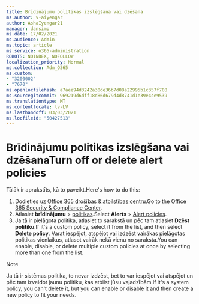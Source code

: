 ```yaml
---
title: Brīdinājumu politikas izslēgšana vai dzēšana
ms.author: v-aiyengar
author: AshaIyengar21
manager: dansimp
ms.date: 17/02/2021
ms.audience: Admin
ms.topic: article
ms.service: o365-administration
ROBOTS: NOINDEX, NOFOLLOW
localization_priority: Normal
ms.collection: Adm_O365
ms.custom:
- "3200002"
- "7670"
ms.openlocfilehash: a7aee94d3242a30de36b7d08a22995b1c357f708
ms.sourcegitcommit: 969219d6dff18d86d679d4d8741d1e39e4ce9539
ms.translationtype: MT
ms.contentlocale: lv-LV
ms.lasthandoff: 03/03/2021
ms.locfileid: "50427513"
---
```

# <a name="turn-off-or-delete-alert-policies"></a><span data-ttu-id="c8219-102">Brīdinājumu politikas izslēgšana vai dzēšana</span><span class="sxs-lookup"><span data-stu-id="c8219-102">Turn off or delete alert policies</span></span>

<span data-ttu-id="c8219-103">Tālāk ir aprakstīts, kā to paveikt.</span><span class="sxs-lookup"><span data-stu-id="c8219-103">Here's how to do this:</span></span>

1. <span data-ttu-id="c8219-104">Dodieties uz [Office 365 drošības & atbilstības centru](https://go.microsoft.com/fwlink/p/?linkid=2077143).</span><span class="sxs-lookup"><span data-stu-id="c8219-104">Go to the [Office 365 Security & Compliance Center](https://go.microsoft.com/fwlink/p/?linkid=2077143).</span></span>
1. <span data-ttu-id="c8219-105">Atlasiet **brīdinājumu**  >  [politikas](https://go.microsoft.com/fwlink/?linkid=2103208).</span><span class="sxs-lookup"><span data-stu-id="c8219-105">Select **Alerts** > [Alert policies](https://go.microsoft.com/fwlink/?linkid=2103208).</span></span>
1. <span data-ttu-id="c8219-106">Ja tā ir pielāgota politika, atlasiet to sarakstā un pēc tam atlasiet **Dzēst politiku**.</span><span class="sxs-lookup"><span data-stu-id="c8219-106">If it's a custom policy, select it from the list, and then select **Delete policy**.</span></span> <span data-ttu-id="c8219-107">Varat iespējot, atspējot vai izdzēst vairākas pielāgotas politikas vienlaikus, atlasot vairāk nekā vienu no saraksta.</span><span class="sxs-lookup"><span data-stu-id="c8219-107">You can enable, disable, or delete multiple custom policies at once by selecting more than one from the list.</span></span>

> [!NOTE]
> <span data-ttu-id="c8219-108">Ja tā ir sistēmas politika, to nevar izdzēst, bet to var iespējot vai atspējot un pēc tam izveidot jaunu politiku, kas atbilst jūsu vajadzībām.</span><span class="sxs-lookup"><span data-stu-id="c8219-108">If it's a system policy, you can't delete it, but you can enable or disable it and then create a new policy to fit your needs.</span></span>

